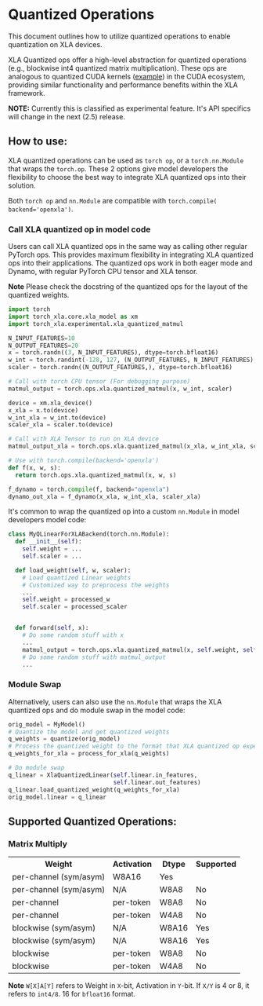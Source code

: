 # Quantized Operations

This document outlines how to utilize quantized operations to enable
quantization on XLA devices.

XLA Quantized ops offer a high-level abstraction for quantized
operations (e.g., blockwise int4 quantized matrix multiplication). These
ops are analogous to quantized CUDA kernels
([example](https://github.com/vllm-project/vllm/blob/main/csrc/quantization/gptq/q_gemm.cu))
in the CUDA ecosystem, providing similar functionality and performance
benefits within the XLA framework.

**NOTE:** Currently this is classified as experimental feature. It's API
specifics will change in the next (2.5) release.

## How to use:

XLA quantized operations can be used as `torch op`, or a
`torch.nn.Module` that wraps the `torch.op`. These 2 options give model
developers the flexibility to choose the best way to integrate XLA
quantized ops into their solution.

Both `torch op` and `nn.Module` are compatible with
`torch.compile( backend='openxla')`.

### Call XLA quantized op in model code

Users can call XLA quantized ops in the same way as calling other
regular PyTorch ops. This provides maximum flexibility in integrating
XLA quantized ops into their applications. The quantized ops work in
both eager mode and Dynamo, with regular PyTorch CPU tensor and XLA
tensor.

**Note** Please check the docstring of the quantized ops for the layout
of the quantized weights.

``` python
import torch
import torch_xla.core.xla_model as xm
import torch_xla.experimental.xla_quantized_matmul

N_INPUT_FEATURES=10
N_OUTPUT_FEATURES=20
x = torch.randn((3, N_INPUT_FEATURES), dtype=torch.bfloat16)
w_int = torch.randint(-128, 127, (N_OUTPUT_FEATURES, N_INPUT_FEATURES), dtype=torch.int8)
scaler = torch.randn((N_OUTPUT_FEATURES,), dtype=torch.bfloat16)

# Call with torch CPU tensor (For debugging purpose)
matmul_output = torch.ops.xla.quantized_matmul(x, w_int, scaler)

device = xm.xla_device()
x_xla = x.to(device)
w_int_xla = w_int.to(device)
scaler_xla = scaler.to(device)

# Call with XLA Tensor to run on XLA device
matmul_output_xla = torch.ops.xla.quantized_matmul(x_xla, w_int_xla, scaler_xla)

# Use with torch.compile(backend='openxla')
def f(x, w, s):
  return torch.ops.xla.quantized_matmul(x, w, s)

f_dynamo = torch.compile(f, backend="openxla")
dynamo_out_xla = f_dynamo(x_xla, w_int_xla, scaler_xla)
```

It's common to wrap the quantized op into a custom `nn.Module` in model
developers model code:

``` python
class MyQLinearForXLABackend(torch.nn.Module):
  def __init__(self):
    self.weight = ...
    self.scaler = ...

  def load_weight(self, w, scaler):
    # Load quantized Linear weights
    # Customized way to preprocess the weights
    ...
    self.weight = processed_w
    self.scaler = processed_scaler


  def forward(self, x):
    # Do some random stuff with x
    ...
    matmul_output = torch.ops.xla.quantized_matmul(x, self.weight, self.scaler)
    # Do some random stuff with matmul_output
    ...
```

### Module Swap

Alternatively, users can also use the `nn.Module` that wraps the XLA
quantized ops and do module swap in the model code:

``` python
orig_model = MyModel()
# Quantize the model and get quantized weights
q_weights = quantize(orig_model)
# Process the quantized weight to the format that XLA quantized op expects.
q_weights_for_xla = process_for_xla(q_weights)

# Do module swap
q_linear = XlaQuantizedLinear(self.linear.in_features,
                              self.linear.out_features)
q_linear.load_quantized_weight(q_weights_for_xla)
orig_model.linear = q_linear
```

## Supported Quantized Operations:

### Matrix Multiply

<table>
  <tr>
    <th>Weight</th>
    <th>Activation</th>
    <th>Dtype</th>
    <th>Supported</th>
  </tr>
  <tr>
    <td>per-channel (sym/asym)</td>
    <td>W8A16</td>
    <td>Yes</td>
  </tr>
    <tr>
    <td>per-channel (sym/asym)</td>
    <td>N/A</td>
    <td>W8A8</td>
    <td>No</td>
  </tr>
  <tr>
    <td>per-channel</td>
    <td>per-token</td>
    <td>W8A8</td>
    <td>No</td>
  </tr>
  <tr>
    <td>per-channel</td>
    <td>per-token</td>
    <td>W4A8</td>
    <td>No</td>
  </tr>
  <tr>
    <td>blockwise (sym/asym)</td>
    <td>N/A</td>
    <td>W8A16</td>
    <td>Yes</td>
  </tr>
  <tr>
    <td>blockwise (sym/asym)</td>
    <td>N/A</td>
    <td>W8A16</td>
    <td>Yes</td>
  </tr>
  <tr>
    <td>blockwise</td>
    <td>per-token</td>
    <td>W8A8</td>
    <td>No</td>
  </tr>
  <tr>
    <td>blockwise</td>
    <td>per-token</td>
    <td>W4A8</td>
    <td>No</td>
  </tr>
</table>

**Note** `W[X]A[Y]` refers to Weight in `X`-bit, Activation in `Y`-bit.
If `X/Y` is 4 or 8, it refers to `int4/8`. 16 for `bfloat16` format.
